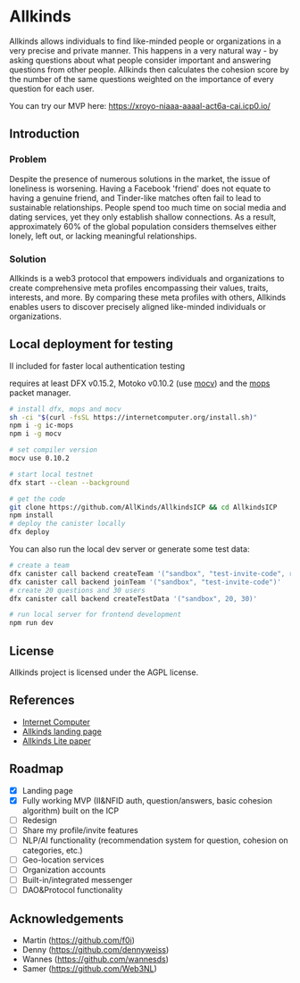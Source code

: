 # Allkinds

Allkinds allows individuals to find like-minded people or organizations in a very precise and private manner. This happens in a very natural way - by asking questions about what people consider important and answering questions from other people. Allkinds then calculates the cohesion score by the number of the same questions weighted on the importance of every question for each user.

You can try our MVP here: <https://xroyo-niaaa-aaaal-act6a-cai.icp0.io/>

## Introduction

### Problem

Despite the presence of numerous solutions in the market, the issue of loneliness is worsening. Having a Facebook 'friend' does not equate to having a genuine friend, and Tinder-like matches often fail to lead to sustainable relationships.
People spend too much time on social media and dating services, yet they only establish shallow connections. As a result, approximately 60% of the global population considers themselves either lonely, left out, or lacking meaningful relationships.

### Solution

Allkinds is a web3 protocol that empowers individuals and organizations to create comprehensive meta profiles encompassing their values, traits, interests, and more. By comparing these meta profiles with others, Allkinds enables users to discover precisely aligned like-minded individuals or organizations.

## Local deployment for testing

II included for faster local authentication testing

requires at least DFX v0.15.2, Motoko v0.10.2 (use [mocv](https://forum.dfinity.org/t/moc-version-management/19011)) and the [mops](https://mops.one/docs/install) packet manager.

```bash
# install dfx, mops and mocv
sh -ci "$(curl -fsSL https://internetcomputer.org/install.sh)"
npm i -g ic-mops
npm i -g mocv

# set compiler version
mocv use 0.10.2

# start local testnet
dfx start --clean --background

# get the code
git clone https://github.com/AllKinds/AllkindsICP && cd AllkindsICP
npm install
# deploy the canister locally
dfx deploy
```

You can also run the local dev server or generate some test data:

```bash
# create a team
dfx canister call backend createTeam '("sandbox", "test-invite-code", record {about="Temporary test data"; logo=vec {}; name="Test data"; listed=false})'
dfx canister call backend joinTeam '("sandbox", "test-invite-code")'
# create 20 questions and 30 users
dfx canister call backend createTestData '("sandbox", 20, 30)'

# run local server for frontend development
npm run dev
```

## License

Allkinds project is licensed under the AGPL license.

## References

- [Internet Computer](https://internetcomputer.org)
- [Allkinds landing page](https://allkinds.xyz)
- [Allkinds Lite paper](https://allkinds.xyz/Allkinds_litepaper.pdf)

## Roadmap

- [x] Landing page
- [x] Fully working MVP (II&NFID auth, question/answers, basic cohesion algorithm) built on the ICP
- [ ] Redesign
- [ ] Share my profile/invite features
- [ ] NLP/AI functionality (recommendation system for question, cohesion on categories, etc.)
- [ ] Geo-location services
- [ ] Organization accounts
- [ ] Built-in/integrated messenger
- [ ] DAO&Protocol functionality

## Acknowledgements

- Martin (<https://github.com/f0i>)
- Denny (<https://github.com/dennyweiss>)
- Wannes (<https://github.com/wannesds>)
- Samer (<https://github.com/Web3NL>)
